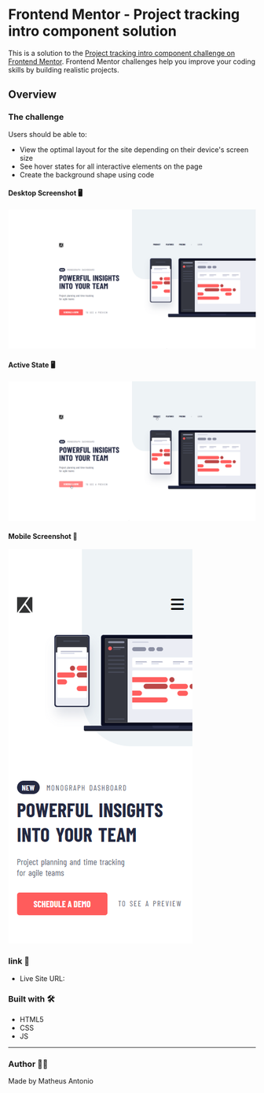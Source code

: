 # Frontend Mentor - Project tracking intro component solution

This is a solution to the [Project tracking intro component challenge on Frontend Mentor](https://www.frontendmentor.io/challenges/project-tracking-intro-component-5d289097500fcb331a67d80e). Frontend Mentor challenges help you improve your coding skills by building realistic projects. 

## Overview

### The challenge

Users should be able to:

- View the optimal layout for the site depending on their device's screen size
- See hover states for all interactive elements on the page
- Create the background shape using code

#### Desktop Screenshot 🖥️

<img src="./src/images/desktop-screenshot.png">

#### Active State 🖥️

<img src="./src/images/active-states.png">

#### Mobile Screenshot 📱

<img src="./src/images/mobile-screenshot.png">

### link 🔗

- Live Site URL: 

### Built with 🛠️

- HTML5
- CSS
- JS
---
### Author 👨‍💻
 Made by Matheus Antonio